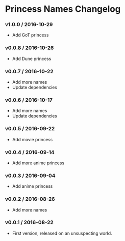 Princess Names Changelog
========================

### v1.0.0 / 2016-10-29

 - Add GoT princess

### v0.0.8 / 2016-10-26

 - Add Dune princess

### v0.0.7 / 2016-10-22

 - Add more names
 - Update dependencies

### v0.0.6 / 2016-10-17

 - Add more names
 - Update dependencies

### v0.0.5 / 2016-09-22

 - Add movie princess

### v0.0.4 / 2016-09-14

 - Add more anime princess

### v0.0.3 / 2016-09-04

 - Add anime princess

### v0.0.2 / 2016-08-26

 - Add more names

### v0.0.1 / 2016-08-22

 - First version, released on an unsuspecting world.

